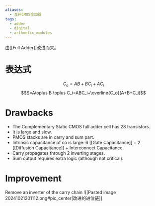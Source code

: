 ```yaml
---
aliases:
  - 互补CMOS全加器
tags:
  - adder
  - digital
  - arthmetic_modules
---
```

由[[Full Adder]]改进而来。
# 表达式

$$C_o=AB+BC_i+AC_i$$
$$S=A\oplus B \oplus C_i=ABC_i+\overline{C_o}(A+B+C_i)$$
# Drawbacks

- The Complementary Static CMOS full adder cell has 28 transistors.
- It is large and slow.
- PMOS stacks are in carry and sum part.
- Intrinsic capacitance of co is large: 6 [[Gate Capacitance]] + 2 [[Diffusion Capacitance]] + Interconnect Capacitance.
- Carry propagates through 2 inverting stages.
- Sum output requires extra logic (although not critical).

# Improvement

Remove an inverter of the carry chain
![[Pasted image 20241021201112.png#pic_center|改进的进位链]]